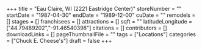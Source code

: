 +++
title = "Eau Claire, WI (2221 Eastridge Center)"
storeNumber = ""
startDate = "1987-04-30"
endDate = "1989-12-00"
cuDate = ""
remodels = []
stages = []
franchisees = []
attractions = []
sqft = ""
latitudeLongitude = ["44.79489202","-91.46540398"]
citations = []
contributors = []
downloadLinks = []
pageThumbnailFile = ""
tags = ["Locations"]
categories = ["Chuck E. Cheese's"]
draft = false
+++

